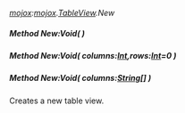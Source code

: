 _[mojox](../../modules/mojox/mojox-module.md):[mojox](../../modules/mojox/mojox-module.md).[TableView](../../modules/mojox/mojox-tableview.md).New_
##### Method New:Void(  )
##### Method New:Void( columns:[Int](../../modules/wonkey/wonkey-types-int.md),rows:[Int](../../modules/wonkey/wonkey-types-int.md)=0 )
##### Method New:Void( columns:[String](../../modules/wonkey/wonkey-types-string.md)[] )
Creates a new table view.
